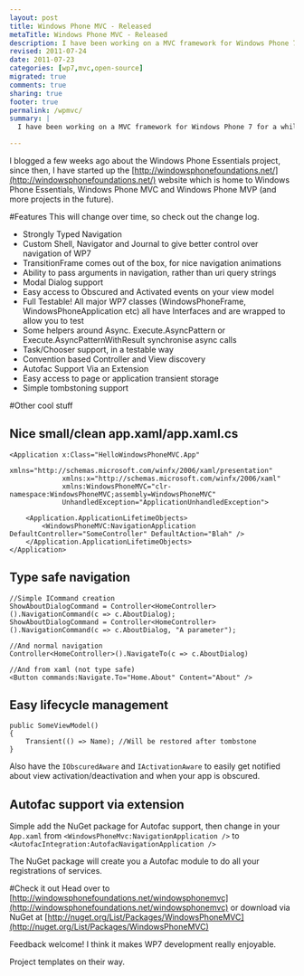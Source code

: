 ```yaml
---
layout: post
title: Windows Phone MVC - Released
metaTitle: Windows Phone MVC - Released
description: I have been working on a MVC framework for Windows Phone 7 for a while. It is up on codeplex and it is slowly maturing.
revised: 2011-07-24
date: 2011-07-23
categories: [wp7,mvc,open-source]
migrated: true
comments: true
sharing: true
footer: true
permalink: /wpmvc/
summary: | 
  I have been working on a MVC framework for Windows Phone 7 for a while. It is up on codeplex and it is slowly maturing.

---
```

I blogged a few weeks ago about the Windows Phone Essentials project, since then, I have started up the [http://windowsphonefoundations.net/](http://windowsphonefoundations.net/) website which is home to Windows Phone Essentials, Windows Phone MVC and Windows Phone MVP (and more projects in the future).

#Features
This will change over time, so check out the change log.

- Strongly Typed Navigation
- Custom Shell, Navigator and Journal to give better control over navigation of WP7
- TransitionFrame comes out of the box, for nice navigation animations
- Ability to pass arguments in navigation, rather than uri query strings
- Modal Dialog support
- Easy access to Obscured and Activated events on your view model
- Full Testable! All major WP7 classes (WindowsPhoneFrame, WindowsPhoneApplication etc) all have Interfaces and are wrapped to allow you to test
- Some helpers around Async. Execute.AsyncPattern or Execute.AsyncPatternWithResult synchronise async calls
- Task/Chooser support, in a testable way
- Convention based Controller and View discovery
- Autofac Support Via an Extension
- Easy access to page or application transient storage
- Simple tombstoning support
<!-- more -->
#Other cool stuff

## Nice small/clean app.xaml/app.xaml.cs

    <Application x:Class="HelloWindowsPhoneMVC.App"
                 xmlns="http://schemas.microsoft.com/winfx/2006/xaml/presentation"
                 xmlns:x="http://schemas.microsoft.com/winfx/2006/xaml"
                 xmlns:WindowsPhoneMVC="clr-namespace:WindowsPhoneMVC;assembly=WindowsPhoneMVC"
                 UnhandledException="ApplicationUnhandledException">

        <Application.ApplicationLifetimeObjects>
            <WindowsPhoneMVC:NavigationApplication DefaultController="SomeController" DefaultAction="Blah" />
        </Application.ApplicationLifetimeObjects>
    </Application>

## Type safe navigation
    //Simple ICommand creation
    ShowAboutDialogCommand = Controller<HomeController>().NavigationCommand(c => c.AboutDialog);
    ShowAboutDialogCommand = Controller<HomeController>().NavigationCommand(c => c.AboutDialog, "A parameter");

    //And normal navigation
    Controller<HomeController>().NavigateTo(c => c.AboutDialog)

    //And from xaml (not type safe)
    <Button commands:Navigate.To="Home.About" Content="About" />

## Easy lifecycle management

    public SomeViewModel()
    {
        Transient(() => Name); //Will be restored after tombstone
    }

Also have the `IObscuredAware` and `IActivationAware` to easily get notified about view activation/deactivation and when your app is obscured.

## Autofac support via extension
Simple add the NuGet package for Autofac support, then change in your `App.xaml` from `<WindowsPhoneMvc:NavigationApplication />` to `<AutofacIntegration:AutofacNavigationApplication />`

The NuGet package will create you a Autofac module to do all your registrations of services.

#Check it out
Head over to [http://windowsphonefoundations.net/windowsphonemvc](http://windowsphonefoundations.net/windowsphonemvc) or download via NuGet at
[http://nuget.org/List/Packages/WindowsPhoneMVC](http://nuget.org/List/Packages/WindowsPhoneMVC)

Feedback welcome! I think it makes WP7 development really enjoyable. 

Project templates on their way.
